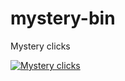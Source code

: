 # mystery-bin
Mystery clicks

[![Mystery clicks](https://img.youtube.com/vi/sU7-uI86HhE/0.jpg)](https://youtu.be/sU7-uI86HhE)
